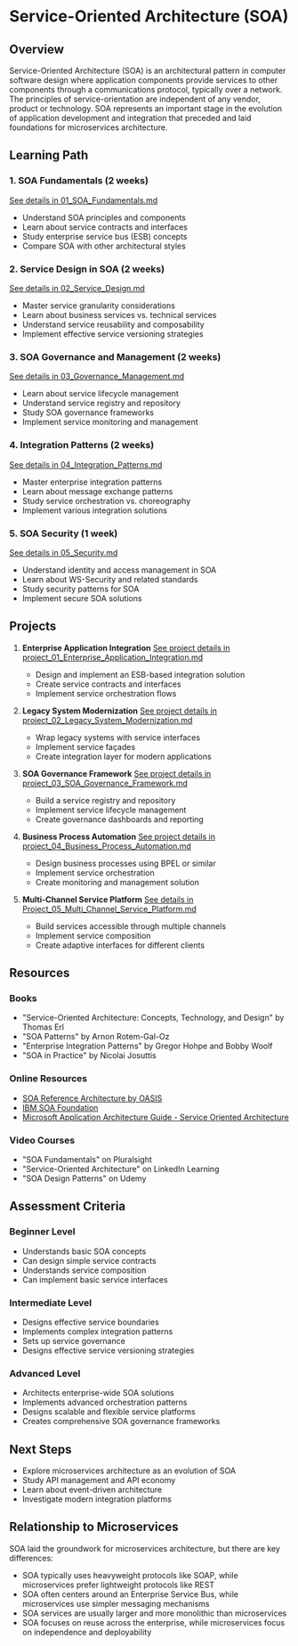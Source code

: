 # Service-Oriented Architecture (SOA)

## Overview
Service-Oriented Architecture (SOA) is an architectural pattern in computer software design where application components provide services to other components through a communications protocol, typically over a network. The principles of service-orientation are independent of any vendor, product or technology. SOA represents an important stage in the evolution of application development and integration that preceded and laid foundations for microservices architecture.

## Learning Path

### 1. SOA Fundamentals (2 weeks)
[See details in 01_SOA_Fundamentals.md](05_SOA/01_SOA_Fundamentals.md)
- Understand SOA principles and components
- Learn about service contracts and interfaces
- Study enterprise service bus (ESB) concepts
- Compare SOA with other architectural styles

### 2. Service Design in SOA (2 weeks)
[See details in 02_Service_Design.md](05_SOA/02_Service_Design.md)
- Master service granularity considerations
- Learn about business services vs. technical services
- Understand service reusability and composability
- Implement effective service versioning strategies

### 3. SOA Governance and Management (2 weeks)
[See details in 03_Governance_Management.md](05_SOA/03_Governance_Management.md)
- Learn about service lifecycle management
- Understand service registry and repository
- Study SOA governance frameworks
- Implement service monitoring and management

### 4. Integration Patterns (2 weeks)
[See details in 04_Integration_Patterns.md](05_SOA/04_Integration_Patterns.md)
- Master enterprise integration patterns
- Learn about message exchange patterns
- Study service orchestration vs. choreography
- Implement various integration solutions

### 5. SOA Security (1 week)
[See details in 05_Security.md](05_SOA/05_Security.md)
- Understand identity and access management in SOA
- Learn about WS-Security and related standards
- Study security patterns for SOA
- Implement secure SOA solutions

## Projects

1. **Enterprise Application Integration**
   [See project details in project_01_Enterprise_Application_Integration.md](05_SOA/project_01_Enterprise_Application_Integration.md)
   - Design and implement an ESB-based integration solution
   - Create service contracts and interfaces
   - Implement service orchestration flows

2. **Legacy System Modernization**
   [See project details in project_02_Legacy_System_Modernization.md](05_SOA/project_02_Legacy_System_Modernization.md)
   - Wrap legacy systems with service interfaces
   - Implement service façades
   - Create integration layer for modern applications

3. **SOA Governance Framework**
   [See project details in project_03_SOA_Governance_Framework.md](05_SOA/project_03_SOA_Governance_Framework.md)
   - Build a service registry and repository
   - Implement service lifecycle management
   - Create governance dashboards and reporting

4. **Business Process Automation**
   [See project details in project_04_Business_Process_Automation.md](05_SOA/project_04_Business_Process_Automation.md)
   - Design business processes using BPEL or similar
   - Implement service orchestration
   - Create monitoring and management solution

5. **Multi-Channel Service Platform**
   [See details in Project_05_Multi_Channel_Service_Platform.md](05_SOA/Project_05_Multi_Channel_Service_Platform.md)
   - Build services accessible through multiple channels
   - Implement service composition
   - Create adaptive interfaces for different clients

## Resources

### Books
- "Service-Oriented Architecture: Concepts, Technology, and Design" by Thomas Erl
- "SOA Patterns" by Arnon Rotem-Gal-Oz
- "Enterprise Integration Patterns" by Gregor Hohpe and Bobby Woolf
- "SOA in Practice" by Nicolai Josuttis

### Online Resources
- [SOA Reference Architecture by OASIS](https://www.oasis-open.org/)
- [IBM SOA Foundation](https://www.ibm.com/cloud/architecture/architectures/serviceOrientedArchitecture)
- [Microsoft Application Architecture Guide - Service Oriented Architecture](https://docs.microsoft.com/en-us/previous-versions/msp-n-p/ee658124(v=pandp.10))

### Video Courses
- "SOA Fundamentals" on Pluralsight
- "Service-Oriented Architecture" on LinkedIn Learning
- "SOA Design Patterns" on Udemy

## Assessment Criteria

### Beginner Level
- Understands basic SOA concepts
- Can design simple service contracts
- Understands service composition
- Can implement basic service interfaces

### Intermediate Level
- Designs effective service boundaries
- Implements complex integration patterns
- Sets up service governance
- Designs effective service versioning strategies

### Advanced Level
- Architects enterprise-wide SOA solutions
- Implements advanced orchestration patterns
- Designs scalable and flexible service platforms
- Creates comprehensive SOA governance frameworks

## Next Steps
- Explore microservices architecture as an evolution of SOA
- Study API management and API economy
- Learn about event-driven architecture
- Investigate modern integration platforms

## Relationship to Microservices

SOA laid the groundwork for microservices architecture, but there are key differences:
- SOA typically uses heavyweight protocols like SOAP, while microservices prefer lightweight protocols like REST
- SOA often centers around an Enterprise Service Bus, while microservices use simpler messaging mechanisms
- SOA services are usually larger and more monolithic than microservices
- SOA focuses on reuse across the enterprise, while microservices focus on independence and deployability
